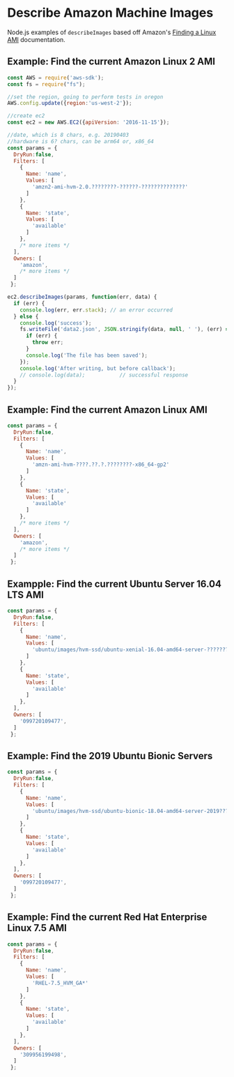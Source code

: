 # Describe Amazon Machine Images
Node.js examples of `describeImages` based off Amazon's [Finding a Linux AMI](https://docs.aws.amazon.com/AWSEC2/latest/UserGuide/finding-an-ami.html) documentation. 

## Example: Find the current Amazon Linux 2 AMI
```javascript
const AWS = require('aws-sdk');
const fs = require("fs");

//set the region, going to perform tests in oregon
AWS.config.update({region:'us-west-2'});

//create ec2
const ec2 = new AWS.EC2({apiVersion: '2016-11-15'});

//date, which is 8 chars, e.g. 20190403
//hardware is 6? chars, can be arm64 or, x86_64
const params = {
  DryRun:false,
  Filters: [
    {
      Name: 'name',
      Values: [
        'amzn2-ami-hvm-2.0.????????-??????-??????????????'
      ]
    },
    {
      Name: 'state',
      Values: [
        'available'
      ]
    },
    /* more items */
  ],
  Owners: [
    'amazon',
    /* more items */
  ]  
 };

ec2.describeImages(params, function(err, data) {
  if (err) {
    console.log(err, err.stack); // an error occurred
  } else {
    console.log('success');
    fs.writeFile('data2.json', JSON.stringify(data, null, ' '), (err) => {
      if (err) {
        throw err;
      }
      console.log('The file has been saved');
    });
    console.log('After writing, but before callback');
    // console.log(data);           // successful response
  }  
});
```

## Example: Find the current Amazon Linux AMI
```javascript
const params = {
  DryRun:false,
  Filters: [
    {
      Name: 'name',
      Values: [        
        'amzn-ami-hvm-????.??.?.????????-x86_64-gp2'
      ]
    },
    {
      Name: 'state',
      Values: [
        'available'
      ]
    },
    /* more items */
  ],
  Owners: [
    'amazon',
    /* more items */
  ]  
 };
```

## Exampple: Find the current Ubuntu Server 16.04 LTS AMI
```javascript
const params = {
  DryRun:false,
  Filters: [
    {
      Name: 'name',
      Values: [
        'ubuntu/images/hvm-ssd/ubuntu-xenial-16.04-amd64-server-????????'
      ]
    },
    {
      Name: 'state',
      Values: [
        'available'
      ]
    },
  ],
  Owners: [
    '099720109477',
  ]  
 };
```

## Example: Find the 2019 Ubuntu Bionic Servers 
```javascript
const params = {
  DryRun:false,
  Filters: [
    {
      Name: 'name',
      Values: [
        'ubuntu/images/hvm-ssd/ubuntu-bionic-18.04-amd64-server-2019????'
      ]
    },
    {
      Name: 'state',
      Values: [
        'available'
      ]
    },
  ],
  Owners: [
    '099720109477',
  ]  
 };
```

## Example: Find the current Red Hat Enterprise Linux 7.5 AMI
```javascript
const params = {
  DryRun:false,
  Filters: [
    {
      Name: 'name',
      Values: [
        'RHEL-7.5_HVM_GA*'
      ]
    },
    {
      Name: 'state',
      Values: [
        'available'
      ]
    },
  ],
  Owners: [
    '309956199498',
  ]  
 };
```

